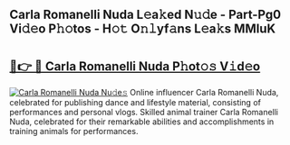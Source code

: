 ## Carla Romanelli Nuda L𝚎a𝚔ed N𝚞𝚍e - Part-Pg0 Vi𝚍𝚎o P𝚑𝚘tos - H𝚘𝚝 O𝚗𝚕yf𝚊ns L𝚎a𝚔s MMIuK

# <h2><a href="http://kf328qh.oniu.top/?m=Carla+Romanelli+Nuda">🔗👉 🔴 Carla Romanelli Nuda P𝚑ot𝚘𝚜 V𝚒d𝚎o</a></h2>

[![Carla Romanelli Nuda Nu𝚍e𝚜](https://i.imgur.com/0qMVB7G.gif)](http://kf328qh.oniu.top/?m=Carla+Romanelli+Nuda)
Online influencer Carla Romanelli Nuda, celebrated for publishing dance and lifestyle material, consisting of performances and personal vlogs. Skilled animal trainer Carla Romanelli Nuda, celebrated for their remarkable abilities and accomplishments in training animals for performances.  
